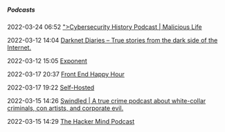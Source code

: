 #####  Podcasts

2022-03-24 06:52 [&quot;&gt;Cybersecurity History Podcast | Malicious Life](https://malicious.life/)

2022-03-12 14:04 [Darknet Diaries – True stories from the dark side of the Internet.](https://darknetdiaries.com/)

2022-03-12 15:05 [Exponent](https://exponent.fm/)

2022-03-17 20:37 [Front End Happy Hour](https://www.frontendhappyhour.com/)

2022-03-17 19:22 [Self-Hosted](https://selfhosted.show/)

2022-03-15 14:26 [Swindled | A true crime podcast about white-collar criminals, con artists, and corporate evil.](https://swindledpodcast.com/)

2022-03-15 14:29 [The Hacker Mind Podcast](https://thehackermind.com/)



